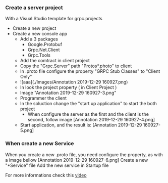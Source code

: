 ### Create a server project

With a Visual Studio template for grpc.projects

 - Create a new project	
 - Create a new console app 
   - Add a 3 packages
     - Google.Protobuf
	 - Grpc.Net.Client
	 - Grpc.Tools
	- Add the comtract in client project
	- Copy the "Grpc.Server" path "Protos\*.photo" to client
	- In .proto file configure the property "GRPC Stub Classes" to "Client Only"
	- ![aaa](./Images/Annotation 2019-12-29 160927.png)
	- In look the project property ( in Client Project )
	- Image "Annotation 2019-12-29 160927-3.png"
	- Programmer the client
	- In the soluction change the "start up application" to start the both project
		- When configure the server as the first and the client is the second, follow image
		[Annotation 2019-12-29 160927-4.png]
	- Start application, and the result is:
	[Annotation 2019-12-29 160927-5.png]

### When create a new Service	
When you create a new .proto file, you need configure the property, as with a image bellow
[Annotation 2019-12-29 160927-6.png]
Create a new "*Service" file
Add the new service in Startup file


For more informations check this [video](youtube.com/watch?v=QyxCX2GYHxk)